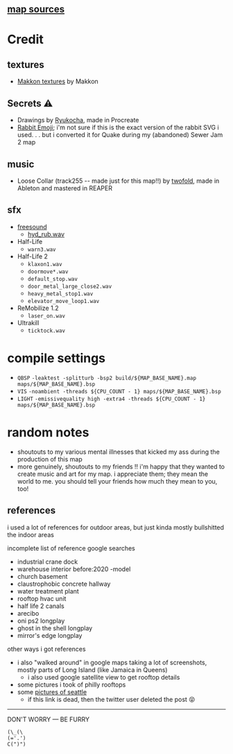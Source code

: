 ## [map sources](https://github.com/spacehare/quake-maps/tree/main/maps)

# Credit

## textures

- [Makkon textures](https://www.slipseer.com/index.php?resources/makkon-textures.28/) by Makkon

## Secrets ⚠

- Drawings by [Ryukocha](https://twitter.com/ryukocha_art), made in Procreate
- [Rabbit Emoji](https://github.com/googlefonts/noto-emoji/blob/main/svg/emoji_u1f407.svg); i'm not sure if this is the exact version of the rabbit SVG i used. . . but i converted it for Quake during my (abandoned) Sewer Jam 2 map

## music

- Loose Collar (track255 -- made just for this map!!) by [twofold](https://soundcloud.com/2xtwofold), made in Ableton and mastered in REAPER

## sfx

- [freesound](https://freesound.org/)
  - [hyd_rub.wav](https://freesound.org/people/rubberduck9999/sounds/678453/)
- Half-Life
  - `warn3.wav`
- Half-Life 2
  - `klaxon1.wav`
  - `doormove*.wav`
  - `default_stop.wav`
  - `door_metal_large_close2.wav`
  - `heavy_metal_stop1.wav`
  - `elevator_move_loop1.wav`
- ReMobilize 1.2
  - `laser_on.wav`
- Ultrakill
  - `ticktock.wav`

# compile settings

- `QBSP` `-leaktest -splitturb -bsp2 build/${MAP_BASE_NAME}.map maps/${MAP_BASE_NAME}.bsp`
- `VIS` `-noambient -threads ${CPU_COUNT - 1} maps/${MAP_BASE_NAME}.bsp`
- `LIGHT` `-emissivequality high -extra4 -threads ${CPU_COUNT - 1} maps/${MAP_BASE_NAME}.bsp `

# random notes

- shoutouts to my various mental illnesses that kicked my ass during the production of this map
- more genuinely, shoutouts to my friends !! i'm happy that they wanted to create music and art for my map. i appreciate them; they mean the world to me. you should tell your friends how much they mean to you, too!

## references

i used a lot of references for outdoor areas, but just kinda mostly bullshitted the indoor areas

incomplete list of reference google searches

- industrial crane dock
- warehouse interior before:2020 -model
- church basement
- claustrophobic concrete hallway
- water treatment plant
- rooftop hvac unit
- half life 2 canals
- arecibo
- oni ps2 longplay
- ghost in the shell longplay
- mirror's edge longplay

other ways i got references

- i also "walked around" in google maps taking a lot of screenshots, mostly parts of Long Island (like Jamaica in Queens)
  - i also used google satellite view to get rooftop details
- some pictures i took of philly rooftops
- some [pictures of seattle](https://x.com/dgollamaart/status/1840928546187067774)
  - if this link is dead, then the twitter user deleted the post 😝

---

DON'T WORRY — BE FURRY

```
(\_(\
(='.')
C(")")
```
